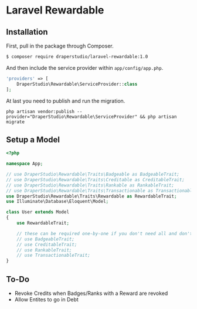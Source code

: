 # Laravel Rewardable

## Installation

First, pull in the package through Composer.

```bash
$ composer require draperstudio/laravel-rewardable:1.0
```

And then include the service provider within `app/config/app.php`.

```php
'providers' => [
    DraperStudio\Rewardable\ServiceProvider::class
];
```

At last you need to publish and run the migration.

```
php artisan vendor:publish --provider="DraperStudio\Rewardable\ServiceProvider" && php artisan migrate
```

## Setup a Model

```php
<?php

namespace App;

// use DraperStudio\Rewardable\Traits\Badgeable as BadgeableTrait;
// use DraperStudio\Rewardable\Traits\Creditable as CreditableTrait;
// use DraperStudio\Rewardable\Traits\Rankable as RankableTrait;
// use DraperStudio\Rewardable\Traits\Transactionable as TransactionableTrait;
use DraperStudio\Rewardable\Traits\Rewardable as RewardableTrait;
use Illuminate\Database\Eloquent\Model;

class User extends Model
{
    use RewardableTrait;

    // these can be required one-by-one if you don't need all and don't use RewardableTrait
    // use BadgeableTrait;
    // use CreditableTrait;
    // use RankableTrait;
    // use TransactionableTrait;
}
```

## To-Do
- Revoke Credits when Badges/Ranks with a Reward are revoked
- Allow Entites to go in Debt
